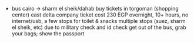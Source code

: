 - bus cairo -> sharm el sheik/dahab
buy tickets in torgoman (shopping center)
east delta company
ticket cost 230 EGP
overnight, 10+ hours, no internet/usb, a few stops for toilet & snacks
multiple stops (suez, sharm el sheik, etc) due to military check and id check
get out of the bus, grab your bags; show the passport
